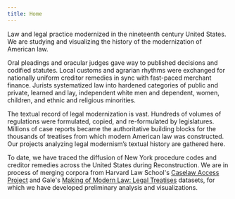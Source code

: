```yaml
---
title: Home
---
```


<p class="fs-4">Law and legal practice modernized in the nineteenth century United States. We are studying and visualizing the history of the modernization of American law.</p>

Oral pleadings and oracular judges gave way to published decisions and codified statutes. Local customs and agrarian rhythms were exchanged for nationally uniform creditor remedies in sync with fast-paced merchant finance. Jurists systematized law into hardened categories of public and private, learned and lay, independent white men and dependent, women, children, and ethnic and religious minorities. 

The textual record of legal modernization is vast. Hundreds of volumes of regulations were formulated, copied, and re-formulated by legislatures. Millions of case reports became the authoritative building blocks for the thousands of treatises from which modern American law was constructed. Our projects analyzing legal modernism’s textual history are gathered here. 

To date, we have traced the diffusion of New York procedure codes and creditor remedies across the United States during Reconstruction. We are in process of merging corpora from Harvard Law School's [Caselaw Access Project](https://case.law/) and Gale's [Making of Modern Law: Legal Treatises](https://www.gale.com/c/making-of-modern-law-legal-treatises-1800-1926) datasets, for which we have developed preliminary analysis and visualizations.

